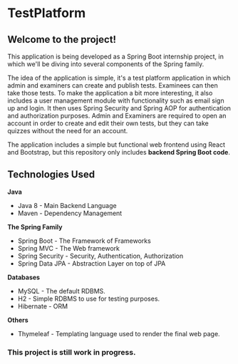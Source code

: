 # TestPlatform

## Welcome to the  project!

This application is being developed as a Spring Boot internship project, in which we'll be diving into several components of the Spring family.

The idea of the application is simple, it's a test platform application in which admin and examiners can create and publish tests. Examinees can then take those tests. To make the application a bit more interesting, it also includes a user management module with functionality such as email sign up and login. It then uses Spring Security and Spring AOP for authentication and authorization purposes. Admin and Examiners are required to open an account in order to create and edit their own tests, but they can take quizzes without the need for an account.

The application includes a simple but functional web frontend using React and Bootstrap, but this repository only includes **backend Spring Boot code**.

## Technologies Used

**Java**
* Java 8 - Main Backend Language
* Maven - Dependency Management

**The Spring Family**
* Spring Boot - The Framework of Frameworks
* Spring MVC - The Web framework
* Spring Security - Security, Authentication, Authorization
* Spring Data JPA - Abstraction Layer on top of JPA

**Databases**
* MySQL - The default RDBMS.
* H2 - Simple RDBMS to use for testing purposes.
* Hibernate - ORM

**Others**
* Thymeleaf - Templating language used to render the final web page.

### This project is still work in progress.

